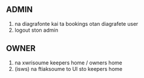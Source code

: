 ## ADMIN

1. na diagrafonte kai ta bookings otan diagrafete user
2. logout ston admin


## OWNER

1. na xwrisoume keepers home / owners home 
2. (isws) na ftiaksoume to UI sto keepers home
